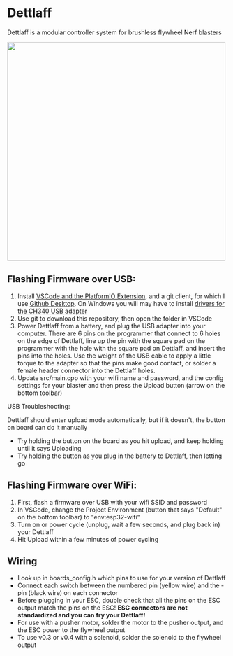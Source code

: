 # Dettlaff

Dettlaff is a modular controller system for brushless flywheel Nerf blasters

<img src="https://user-images.githubusercontent.com/7078138/204194810-8d1cde03-946f-4490-8cfc-5caf0bca2ed5.jpg" width="500">

## Flashing Firmware over USB:
1. Install [VSCode and the PlatformIO Extension](https://platformio.org/install/ide?install=vscode), and a git client, for which I use [Github Desktop](https://desktop.github.com/). On Windows you will may have to install [drivers for the CH340 USB adapter](https://learn.sparkfun.com/tutorials/how-to-install-ch340-drivers/all#drivers-if-you-need-them)
2. Use git to download this repository, then open the folder in VSCode
3. Power Dettlaff from a battery, and plug the USB adapter into your computer. There are 6 pins on the programmer that connect to 6 holes on the edge of Dettlaff, line up the pin with the square pad on the programmer with the hole with the square pad on Dettlaff, and insert the pins into the holes. Use the weight of the USB cable to apply a little torque to the adapter so that the pins make good contact, or solder a female header connector into the Dettlaff holes.
4. Update src/main.cpp with your wifi name and password, and the config settings for your blaster and then press the Upload button (arrow on the bottom toolbar)

USB Troubleshooting:

Dettlaff should enter upload mode automatically, but if it doesn't, the button on board can do it manually
* Try holding the button on the board as you hit upload, and keep holding until it says Uploading
* Try holding the button as you plug in the battery to Dettlaff, then letting go

## Flashing Firmware over WiFi:

1. First, flash a firmware over USB with your wifi SSID and password
2. In VSCode, change the Project Environment (button that says "Default" on the bottom toolbar) to "env:esp32-wifi"
3. Turn on or power cycle (unplug, wait a few seconds, and plug back in) your Dettlaff
4. Hit Upload within a few minutes of power cycling

## Wiring
* Look up in boards_config.h which pins to use for your version of Dettlaff
* Connect each switch between the numbered pin (yellow wire) and the - pin (black wire) on each connector
* Before plugging in your ESC, double check that all the pins on the ESC output match the pins on the ESC! **ESC connectors are not standardized and you can fry your Dettlaff!**
* For use with a pusher motor, solder the motor to the pusher output, and the ESC power to the flywheel output
* To use v0.3 or v0.4 with a solenoid, solder the solenoid to the flywheel output
